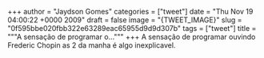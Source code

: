 
+++
author = "Jaydson Gomes"
categories = ["tweet"]
date = "Thu Nov 19 04:00:22 +0000 2009"
draft = false
image = "{TWEET_IMAGE}"
slug = "0f595bbe020fbb322e63289eac65955d9d9d307b"
tags = ["tweet"]
title = """A sensação de programar o..."""
+++
A sensação de programar ouvindo Frederic Chopin as 2 da manha é algo inexplicavel.
